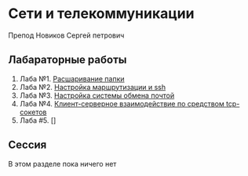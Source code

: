 # Сети и телекоммуникации

Препод Новиков Сергей петрович

## Лабараторные работы

1. Лаба №1. [Расшаривание папки](./lab1/lab1.md)
2. Лаба №2. [Настройка маршрутизации и ssh](./lab2/lab.md)
3. Лаба №3. [Настройка системы обмена почтой](./lab3/lab3.md)
4. Лаба №4. [Клиент-серверное взаимодействие по средством tcp-сокетов](./lab4/lab.md)
5. Лаба #5. []

## Сессия

В этом разделе пока ничего нет

